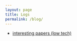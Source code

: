 ```yaml
---
layout: page
title: Logs
permalink: /blog/
---
```


* [interesting papers (low tech)](/blog/interesting-papers-low-tech/)
